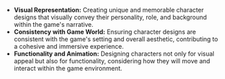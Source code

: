 - **Visual Representation:** Creating unique and memorable character designs that visually convey their personality, role, and background within the game's narrative.
- **Consistency with Game World:** Ensuring character designs are consistent with the game's setting and overall aesthetic, contributing to a cohesive and immersive experience.
- **Functionality and Animation:** Designing characters not only for visual appeal but also for functionality, considering how they will move and interact within the game environment.